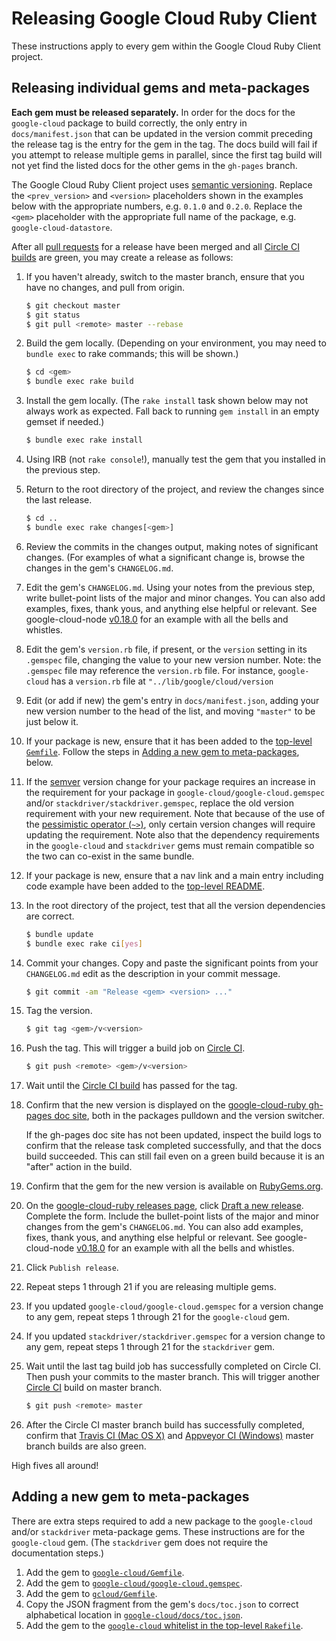 # Releasing Google Cloud Ruby Client

These instructions apply to every gem within the Google Cloud Ruby Client project.

## Releasing individual gems and meta-packages

**Each gem must be released separately.** In order for the docs for the `google-cloud` package to build correctly, the only entry in `docs/manifest.json` that can be updated in the version commit preceding the release tag is the entry for the gem in the tag. The docs build will fail if you attempt to release multiple gems in parallel, since the first tag build will not yet find the listed docs for the other gems in the `gh-pages` branch.

The Google Cloud Ruby Client project uses [semantic versioning](http://semver.org). Replace the `<prev_version>` and `<version>` placeholders shown in the examples below with the appropriate numbers, e.g. `0.1.0` and `0.2.0`. Replace the `<gem>` placeholder with the appropriate full name of the package, e.g. `google-cloud-datastore`.

After all [pull requests](https://github.com/GoogleCloudPlatform/google-cloud-ruby/pulls) for a release have been merged and all [Circle CI builds](https://circleci.com/gh/GoogleCloudPlatform/google-cloud-ruby) are green, you may create a release as follows:

1. If you haven't already, switch to the master branch, ensure that you have no changes, and pull from origin.

    ```sh
    $ git checkout master
    $ git status
    $ git pull <remote> master --rebase
    ```

1. Build the gem locally. (Depending on your environment, you may need to `bundle exec` to rake commands; this will be shown.)

    ```sh
    $ cd <gem>
    $ bundle exec rake build
    ```

1. Install the gem locally. (The `rake install` task shown below may not always work as expected. Fall back to running `gem install` in an empty gemset if needed.)

    ```sh
    $ bundle exec rake install
    ```

1. Using IRB (not `rake console`!), manually test the gem that you installed in the previous step.

1. Return to the root directory of the project, and review the changes since the last release.

    ```sh
    $ cd ..
    $ bundle exec rake changes[<gem>]
    ```

1. Review the commits in the changes output, making notes of significant changes. (For examples of what a significant change is, browse the changes in the gem's `CHANGELOG.md`.

1. Edit the gem's `CHANGELOG.md`. Using your notes from the previous step, write bullet-point lists of the major and minor changes. You can also add examples, fixes, thank yous, and anything else helpful or relevant. See google-cloud-node [v0.18.0](https://github.com/GoogleCloudPlatform/google-cloud-node/releases/tag/v0.18.0) for an example with all the bells and whistles.

1. Edit the gem's `version.rb` file, if present, or the `version` setting in its `.gemspec` file, changing the value to your new version number. Note: the `.gemspec` file may reference the `version.rb` file. For instance, `google-cloud` has a `version.rb` file at `"../lib/google/cloud/version`

1. Edit (or add if new) the gem's entry in `docs/manifest.json`, adding your new version number to the head of the list, and moving `"master"` to be just below it.

1. If your package is new, ensure that it has been added to the [top-level `Gemfile`](https://github.com/GoogleCloudPlatform/google-cloud-ruby/blob/google-cloud/v0.52.0/Gemfile).
Follow the steps in [Adding a new gem to meta-packages](#adding-a-new-gem-to-meta-packages), below.

1. If the [semver](http://semver.org/) version change for your package requires an increase in the requirement for your package in `google-cloud/google-cloud.gemspec` and/or `stackdriver/stackdriver.gemspec`, replace the old version requirement with your new requirement. Note that because of the use of the [pessimistic operator (`~>`)](https://robots.thoughtbot.com/rubys-pessimistic-operator), only certain version changes will require updating the requirement. Note also that the dependency requirements in the `google-cloud` and `stackdriver` gems must remain compatible so the two can co-exist in the same bundle.

1. If your package is new, ensure that a nav link and a main entry including code example have been added to the [top-level README](https://github.com/GoogleCloudPlatform/google-cloud-ruby/blob/google-cloud/v0.52.0/README.md).

1. In the root directory of the project, test that all the version dependencies are correct.

    ```sh
    $ bundle update
    $ bundle exec rake ci[yes]
    ```

1. Commit your changes. Copy and paste the significant points from your `CHANGELOG.md` edit as the description in your commit message.

    ```sh
    $ git commit -am "Release <gem> <version> ..."
    ```

1. Tag the version.

    ```sh
    $ git tag <gem>/v<version>
    ```

1. Push the tag. This will trigger a build job on [Circle CI](https://circleci.com/gh/GoogleCloudPlatform/google-cloud-ruby).

    ```sh
    $ git push <remote> <gem>/v<version>
    ```

1. Wait until the [Circle CI build](https://circleci.com/gh/GoogleCloudPlatform/google-cloud-ruby) has passed for the tag.

1. Confirm that the new version is displayed on the [google-cloud-ruby gh-pages doc site](http://googlecloudplatform.github.io/google-cloud-ruby/), both in the packages pulldown and the version switcher.

   If the gh-pages doc site has not been updated, inspect the build logs to confirm that the release task completed successfully, and that the docs build succeeded. This can still fail even on a green build because it is an "after" action in the build.

1. Confirm that the gem for the new version is available on [RubyGems.org](https://rubygems.org/gems/google-cloud).

1. On the [google-cloud-ruby releases page](https://github.com/GoogleCloudPlatform/google-cloud-ruby/releases), click [Draft a new release](https://github.com/GoogleCloudPlatform/google-cloud-ruby/releases/new). Complete the form. Include the bullet-point lists of the major and minor changes from the gem's `CHANGELOG.md`. You can also add examples, fixes, thank yous, and anything else helpful or relevant. See google-cloud-node [v0.18.0](https://github.com/GoogleCloudPlatform/google-cloud-node/releases/tag/v0.18.0) for an example with all the bells and whistles.

1. Click `Publish release`.

1. Repeat steps 1 through 21 if you are releasing multiple gems.

1. If you updated `google-cloud/google-cloud.gemspec` for a version change to any gem, repeat steps 1 through 21 for the `google-cloud` gem.

1. If you updated `stackdriver/stackdriver.gemspec` for a version change to any gem, repeat steps 1 through 21 for the `stackdriver` gem.

1. Wait until the last tag build job has successfully completed on Circle CI. Then push your commits to the master branch. This will trigger another [Circle CI](https://circleci.com/gh/GoogleCloudPlatform/google-cloud-ruby) build on master branch.

    ```sh
    $ git push <remote> master
    ```

1. After the Circle CI master branch build has successfully completed, confirm that [Travis CI (Mac OS X)](https://travis-ci.org/GoogleCloudPlatform/google-cloud-ruby) and [Appveyor CI (Windows)](https://ci.appveyor.com/project/GoogleCloudPlatform/google-cloud-ruby) master branch builds are also green.

High fives all around!

## Adding a new gem to meta-packages

There are extra steps required to add a new package to the `google-cloud` and/or `stackdriver` meta-package gems. These instructions are for the `google-cloud` gem. (The `stackdriver` gem does not require the documentation steps.)

1. Add the gem to [`google-cloud/Gemfile`](https://github.com/GoogleCloudPlatform/google-cloud-ruby/blob/google-cloud/v0.52.0/google-cloud/Gemfile).
1. Add the gem to [`google-cloud/google-cloud.gemspec`](https://github.com/GoogleCloudPlatform/google-cloud-ruby/blob/google-cloud/v0.52.0/google-cloud/google-cloud.gemspec).
1. Add the gem to [`gcloud/Gemfile`](https://github.com/GoogleCloudPlatform/google-cloud-ruby/blob/google-cloud/v0.52.0/gcloud/Gemfile).
1. Copy the JSON fragment from the gem's `docs/toc.json` to correct alphabetical location in [`google-cloud/docs/toc.json`](https://github.com/GoogleCloudPlatform/google-cloud-ruby/blob/google-cloud/v0.52.0/google-cloud/docs/toc.json).
1. Add the gem to the [`google-cloud` whitelist in the top-level `Rakefile`](https://github.com/GoogleCloudPlatform/google-cloud-ruby/blob/google-cloud/v0.52.0/Rakefile#L290-L317).
